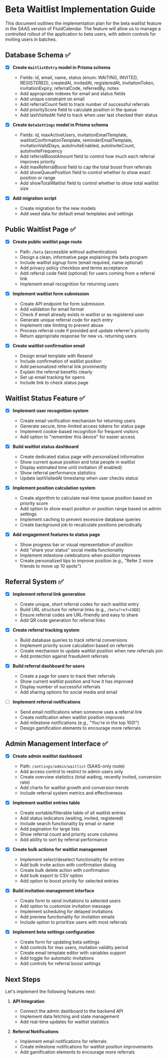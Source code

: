 # Beta Waitlist Implementation Guide

This document outlines the implementation plan for the beta waitlist feature in the SAAS version of FluidCalendar. The feature will allow us to manage a controlled rollout of the application to beta users, with admin controls for inviting users in batches.

## Database Schema ✅

- [x] **Create `WaitlistEntry` model in Prisma schema**
  - Fields: id, email, name, status (enum: WAITING, INVITED, REGISTERED), createdAt, invitedAt, registeredAt, invitationToken, invitationExpiry, referralCode, referredBy, notes
  - Add appropriate indexes for email and status fields
  - Add unique constraint on email
  - Add referralCount field to track number of successful referrals
  - Add priorityScore field to calculate position in the queue
  - Add lastVisitedAt field to track when user last checked their status

- [x] **Create `BetaSettings` model in Prisma schema**
  - Fields: id, maxActiveUsers, invitationEmailTemplate, waitlistConfirmationTemplate, reminderEmailTemplate, invitationValidDays, autoInviteEnabled, autoInviteCount, autoInviteFrequency
  - Add referralBoostAmount field to control how much each referral improves priority
  - Add maxReferralBoost field to cap the total boost from referrals
  - Add showQueuePosition field to control whether to show exact position or range
  - Add showTotalWaitlist field to control whether to show total waitlist size

- [x] **Add migration script**
  - Create migration for the new models
  - Add seed data for default email templates and settings

## Public Waitlist Page ✅

- [x] **Create public waitlist page route**
  - Path: `/beta` (accessible without authentication)
  - Design a clean, informative page explaining the beta program
  - Include waitlist signup form (email required, name optional)
  - Add privacy policy checkbox and terms acceptance
  - Add referral code field (optional) for users coming from a referral link
  - Implement email recognition for returning users

- [x] **Implement waitlist form submission**
  - Create API endpoint for form submission
  - Add validation for email format
  - Check if email already exists in waitlist or as registered user
  - Generate unique referral code for each entry
  - Implement rate limiting to prevent abuse
  - Process referral code if provided and update referrer's priority
  - Return appropriate response for new vs. returning users

- [x] **Create waitlist confirmation email**
  - Design email template with Resend
  - Include confirmation of waitlist position
  - Add personalized referral link prominently
  - Explain the referral benefits clearly
  - Set up email tracking for opens
  - Include link to check status page

## Waitlist Status Feature ✅

- [x] **Implement user recognition system**
  - Create email verification mechanism for returning users
  - Generate secure, time-limited access tokens for status page
  - Implement cookie-based recognition for frequent visitors
  - Add option to "remember this device" for easier access

- [x] **Build waitlist status dashboard**
  - Create dedicated status page with personalized information
  - Show current queue position and total people in waitlist
  - Display estimated time until invitation (if enabled)
  - Show referral performance statistics
  - Update lastVisitedAt timestamp when user checks status

- [x] **Implement position calculation system**
  - Create algorithm to calculate real-time queue position based on priority score
  - Add option to show exact position or position range based on admin settings
  - Implement caching to prevent excessive database queries
  - Create background job to recalculate positions periodically

- [x] **Add engagement features to status page**
  - Show progress bar or visual representation of position
  - Add "share your status" social media functionality
  - Implement milestone celebrations when position improves
  - Create personalized tips to improve position (e.g., "Refer 2 more friends to move up 10 spots")

## Referral System ✅

- [x] **Implement referral link generation**
  - Create unique, short referral codes for each waitlist entry
  - Build URL structure for referral links (e.g., `/beta?ref=CODE`)
  - Ensure referral codes are URL-friendly and easy to share
  - Add QR code generation for referral links

- [x] **Create referral tracking system**
  - Build database queries to track referral conversions
  - Implement priority score calculation based on referrals
  - Create mechanism to update waitlist position when new referrals join
  - Add protection against fraudulent referrals

- [x] **Build referral dashboard for users**
  - Create a page for users to track their referrals
  - Show current waitlist position and how it has improved
  - Display number of successful referrals
  - Add sharing options for social media and email

- [ ] **Implement referral notifications**
  - Send email notifications when someone uses a referral link
  - Create notification when waitlist position improves
  - Add milestone notifications (e.g., "You're in the top 100!")
  - Design gamification elements to encourage more referrals

## Admin Management Interface ✅

- [x] **Create admin waitlist dashboard**
  - Path: `/settings/admin/waitlist` (SAAS-only route)
  - Add access control to restrict to admin users only
  - Create overview statistics (total waiting, recently invited, conversion rate)
  - Add charts for waitlist growth and conversion trends
  - Include referral system metrics and effectiveness

- [x] **Implement waitlist entries table**
  - Create sortable/filterable table of all waitlist entries
  - Add status indicators (waiting, invited, registered)
  - Include search functionality by email or name
  - Add pagination for large lists
  - Show referral count and priority score columns
  - Add ability to sort by referral performance

- [x] **Create bulk actions for waitlist management**
  - Implement select/deselect functionality for entries
  - Add bulk invite action with confirmation dialog
  - Create bulk delete action with confirmation
  - Add bulk export to CSV option
  - Add option to boost priority for selected entries

- [x] **Build invitation management interface**
  - Create form to send invitations to selected users
  - Add option to customize invitation message
  - Implement scheduling for delayed invitations
  - Add preview functionality for invitation emails
  - Include option to prioritize users with most referrals

- [x] **Implement beta settings configuration**
  - Create form for updating beta settings
  - Add controls for max users, invitation validity period
  - Create email template editor with variables support
  - Add toggle for automatic invitations
  - Add controls for referral boost settings

## Next Steps

Let's implement the following features next:

1. **API Integration**
   - Connect the admin dashboard to the backend API
   - Implement data fetching and state management
   - Add real-time updates for waitlist statistics

2. **Referral Notifications**
   - Implement email notifications for referrals
   - Create milestone notifications for waitlist position improvements
   - Add gamification elements to encourage more referrals
